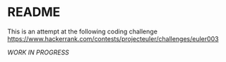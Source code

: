 # README

This is an attempt at the following coding challenge https://www.hackerrank.com/contests/projecteuler/challenges/euler003

*WORK IN PROGRESS*